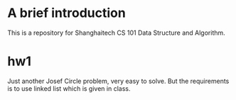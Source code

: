# A brief introduction
This is a repository for Shanghaitech CS 101 Data Structure and Algorithm.
# hw1
Just another Josef Circle problem, very easy to solve. But the requirements is to use linked list which is given in class.